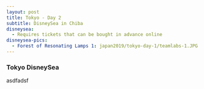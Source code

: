 ```yaml
---
layout: post
title: Tokyo - Day 2
subtitle: DisneySea in Chiba
disneysea:
  - Requires tickets that can be bought in advance online
disneysea-pics:
  - Forest of Resonating Lamps 1: japan2019/tokyo-day-1/teamlabs-1.JPG
---
```


### Tokyo DisneySea

asdfadsf

<!-- {% include img-link-list.html list=page.teamlabs-pics img-size='small' %}

{% include botan-list.html list=page.teamlabs %} -->
